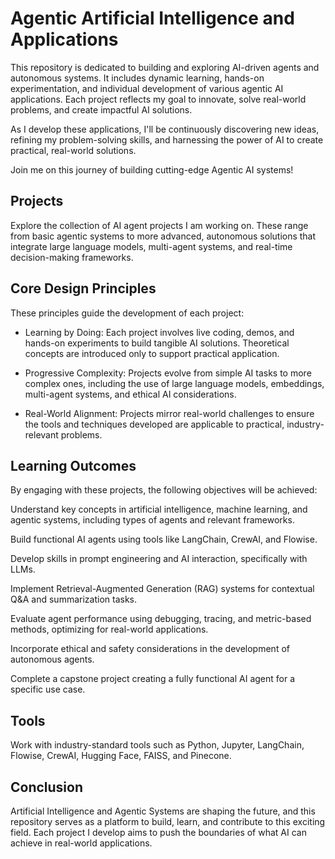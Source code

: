# Agentic Artificial Intelligence and Applications 
This repository is dedicated to building and exploring AI-driven agents and autonomous systems. It includes dynamic learning, hands-on experimentation, and individual development of various agentic AI applications. Each project reflects my goal to innovate, solve real-world problems, and create impactful AI solutions.

As I develop these applications, I'll be continuously discovering new ideas, refining my problem-solving skills, and harnessing the power of AI to create practical, real-world solutions.

Join me on this journey of building cutting-edge Agentic AI systems!

## Projects

Explore the collection of AI agent projects I am working on. These range from basic agentic systems to more advanced, autonomous solutions that integrate large language models, multi-agent systems, and real-time decision-making frameworks.

## Core Design Principles

These principles guide the development of each project:

- Learning by Doing: Each project involves live coding, demos, and hands-on experiments to build tangible AI solutions. Theoretical concepts are introduced only to support practical application.

- Progressive Complexity: Projects evolve from simple AI tasks to more complex ones, including the use of large language models, embeddings, multi-agent systems, and ethical AI considerations.

- Real-World Alignment: Projects mirror real-world challenges to ensure the tools and techniques developed are applicable to practical, industry-relevant problems.

## Learning Outcomes

By engaging with these projects, the following objectives will be achieved:

Understand key concepts in artificial intelligence, machine learning, and agentic systems, including types of agents and relevant frameworks.

Build functional AI agents using tools like LangChain, CrewAI, and Flowise.

Develop skills in prompt engineering and AI interaction, specifically with LLMs.

Implement Retrieval-Augmented Generation (RAG) systems for contextual Q&A and summarization tasks.

Evaluate agent performance using debugging, tracing, and metric-based methods, optimizing for real-world applications.

Incorporate ethical and safety considerations in the development of autonomous agents.

Complete a capstone project creating a fully functional AI agent for a specific use case.

## Tools

Work with industry-standard tools such as Python, Jupyter, LangChain, Flowise, CrewAI, Hugging Face, FAISS, and Pinecone.

## Conclusion

Artificial Intelligence and Agentic Systems are shaping the future, and this repository serves as a platform to build, learn, and contribute to this exciting field. Each project I develop aims to push the boundaries of what AI can achieve in real-world applications.
